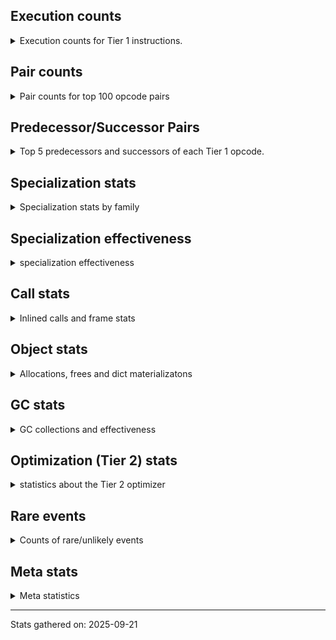 ## Execution counts

<details>
<summary> Execution counts for Tier 1 instructions. </summary>


The "miss ratio" column shows the percentage of times the instruction
executed that it deoptimized. When this happens, the base unspecialized
instruction is not counted.

<table>
<thead>
<tr>
<th align="left">Name</th>
<th align="right">Base Count</th>
<th align="right">Head Count</th>
<th align="right">Change</th>
</tr>
</thead>
<tbody>
<tr>
<td align="left">JUMP_BACKWARD_NO_JIT</td>
<td align="right">207,871,740</td>
<td align="right">56,040</td>
<td align="right">-100.0%</td>
</tr>
<tr>
<td align="left">CALL_BUILTIN_O</td>
<td align="right">17,482,020</td>
<td align="right">1,500,260</td>
<td align="right">-91.4%</td>
</tr>
<tr>
<td align="left">CONTAINS_OP_DICT</td>
<td align="right">54,291,600</td>
<td align="right">11,241,260</td>
<td align="right">-79.3%</td>
</tr>
<tr>
<td align="left">UNPACK_SEQUENCE_TUPLE</td>
<td align="right">18,038,860</td>
<td align="right">3,757,340</td>
<td align="right">-79.2%</td>
</tr>
<tr>
<td align="left">TO_BOOL_INT</td>
<td align="right">16,978,380</td>
<td align="right">4,743,820</td>
<td align="right">-72.1%</td>
</tr>
<tr>
<td align="left">LIST_APPEND</td>
<td align="right">20,213,100</td>
<td align="right">5,740,040</td>
<td align="right">-71.6%</td>
</tr>
<tr>
<td align="left">STORE_FAST_LOAD_FAST</td>
<td align="right">14,356,140</td>
<td align="right">4,506,660</td>
<td align="right">-68.6%</td>
</tr>
<tr>
<td align="left">UNARY_NOT</td>
<td align="right">361,260</td>
<td align="right">149,000</td>
<td align="right">-58.8%</td>
</tr>
<tr>
<td align="left">STORE_FAST_STORE_FAST</td>
<td align="right">48,268,560</td>
<td align="right">20,467,220</td>
<td align="right">-57.6%</td>
</tr>
<tr>
<td align="left">FOR_ITER</td>
<td align="right">45,337,880</td>
<td align="right">20,472,140</td>
<td align="right">-54.8%</td>
</tr>
<tr>
<td align="left">FOR_ITER_TUPLE</td>
<td align="right">69,498,020</td>
<td align="right">34,664,360</td>
<td align="right">-50.1%</td>
</tr>
<tr>
<td align="left">LOAD_ATTR_MODULE</td>
<td align="right">28,931,960</td>
<td align="right">14,793,740</td>
<td align="right">-48.9%</td>
</tr>
<tr>
<td align="left">STORE_SUBSCR_DICT</td>
<td align="right">41,723,820</td>
<td align="right">21,767,020</td>
<td align="right">-47.8%</td>
</tr>
<tr>
<td align="left">BINARY_OP_SUBSCR_DICT</td>
<td align="right">50,380,920</td>
<td align="right">26,649,780</td>
<td align="right">-47.1%</td>
</tr>
<tr>
<td align="left">CALL_NON_PY_GENERAL</td>
<td align="right">34,035,000</td>
<td align="right">18,634,160</td>
<td align="right">-45.3%</td>
</tr>
<tr>
<td align="left">POP_JUMP_IF_TRUE</td>
<td align="right">134,012,340</td>
<td align="right">73,630,740</td>
<td align="right">-45.1%</td>
</tr>
<tr>
<td align="left">UNPACK_SEQUENCE_TWO_TUPLE</td>
<td align="right">30,160,320</td>
<td align="right">16,666,680</td>
<td align="right">-44.7%</td>
</tr>
<tr>
<td align="left">POP_JUMP_IF_NOT_NONE</td>
<td align="right">58,019,820</td>
<td align="right">32,501,660</td>
<td align="right">-44.0%</td>
</tr>
<tr>
<td align="left">CALL_METHOD_DESCRIPTOR_FAST_WITH_KEYWORDS</td>
<td align="right">14,048,100</td>
<td align="right">9,028,200</td>
<td align="right">-35.7%</td>
</tr>
<tr>
<td align="left">FOR_ITER_LIST</td>
<td align="right">165,807,940</td>
<td align="right">108,108,540</td>
<td align="right">-34.8%</td>
</tr>
<tr>
<td align="left">CONTAINS_OP</td>
<td align="right">12,210,720</td>
<td align="right">8,073,440</td>
<td align="right">-33.9%</td>
</tr>
<tr>
<td align="left">PUSH_NULL</td>
<td align="right">68,788,200</td>
<td align="right">45,650,880</td>
<td align="right">-33.6%</td>
</tr>
<tr>
<td align="left">CALL_PY_GENERAL</td>
<td align="right">51,380,080</td>
<td align="right">34,634,480</td>
<td align="right">-32.6%</td>
</tr>
<tr>
<td align="left">TO_BOOL_STR</td>
<td align="right">15,185,920</td>
<td align="right">10,424,340</td>
<td align="right">-31.4%</td>
</tr>
<tr>
<td align="left">STORE_FAST</td>
<td align="right">441,183,060</td>
<td align="right">304,095,280</td>
<td align="right">-31.1%</td>
</tr>
<tr>
<td align="left">LOAD_FAST_BORROW_LOAD_FAST_BORROW</td>
<td align="right">294,229,740</td>
<td align="right">204,511,640</td>
<td align="right">-30.5%</td>
</tr>
<tr>
<td align="left">FOR_ITER_RANGE</td>
<td align="right">3,467,820</td>
<td align="right">2,436,560</td>
<td align="right">-29.7%</td>
</tr>
<tr>
<td align="left">LOAD_ATTR_METHOD_NO_DICT</td>
<td align="right">147,702,040</td>
<td align="right">106,878,860</td>
<td align="right">-27.6%</td>
</tr>
<tr>
<td align="left">COMPARE_OP_STR</td>
<td align="right">12,760,180</td>
<td align="right">9,396,180</td>
<td align="right">-26.4%</td>
</tr>
<tr>
<td align="left">TO_BOOL_ALWAYS_TRUE</td>
<td align="right">5,145,500</td>
<td align="right">3,849,860</td>
<td align="right">-25.2%</td>
</tr>
<tr>
<td align="left">CALL_BUILTIN_FAST</td>
<td align="right">67,749,300</td>
<td align="right">51,317,340</td>
<td align="right">-24.3%</td>
</tr>
<tr>
<td align="left">BINARY_OP_SUBSCR_STR_INT</td>
<td align="right">6,734,080</td>
<td align="right">5,107,460</td>
<td align="right">-24.2%</td>
</tr>
<tr>
<td align="left">CALL_LIST_APPEND</td>
<td align="right">41,493,100</td>
<td align="right">32,098,560</td>
<td align="right">-22.6%</td>
</tr>
<tr>
<td align="left">BUILD_TUPLE</td>
<td align="right">37,483,620</td>
<td align="right">29,084,120</td>
<td align="right">-22.4%</td>
</tr>
<tr>
<td align="left">TO_BOOL_NONE</td>
<td align="right">65,292,780</td>
<td align="right">50,734,260</td>
<td align="right">-22.3%</td>
</tr>
<tr>
<td align="left">CALL_METHOD_DESCRIPTOR_NOARGS</td>
<td align="right">15,378,060</td>
<td align="right">12,007,540</td>
<td align="right">-21.9%</td>
</tr>
<tr>
<td align="left">POP_JUMP_IF_FALSE</td>
<td align="right">253,371,720</td>
<td align="right">200,104,980</td>
<td align="right">-21.0%</td>
</tr>
<tr>
<td align="left">COMPARE_OP_INT</td>
<td align="right">22,284,540</td>
<td align="right">17,845,180</td>
<td align="right">-19.9%</td>
</tr>
<tr>
<td align="left">LOAD_GLOBAL_MODULE</td>
<td align="right">93,413,600</td>
<td align="right">75,323,700</td>
<td align="right">-19.4%</td>
</tr>
<tr>
<td align="left">LOAD_ATTR_INSTANCE_VALUE</td>
<td align="right">381,128,660</td>
<td align="right">308,128,540</td>
<td align="right">-19.2%</td>
</tr>
<tr>
<td align="left">LOAD_FAST_BORROW</td>
<td align="right">1,573,469,640</td>
<td align="right">1,277,964,320</td>
<td align="right">-18.8%</td>
</tr>
<tr>
<td align="left">BINARY_SLICE</td>
<td align="right">12,637,980</td>
<td align="right">10,296,240</td>
<td align="right">-18.5%</td>
</tr>
<tr>
<td align="left">CALL_ISINSTANCE</td>
<td align="right">94,578,780</td>
<td align="right">77,560,480</td>
<td align="right">-18.0%</td>
</tr>
<tr>
<td align="left">IS_OP</td>
<td align="right">672,120</td>
<td align="right">555,060</td>
<td align="right">-17.4%</td>
</tr>
<tr>
<td align="left">CALL_METHOD_DESCRIPTOR_O</td>
<td align="right">24,130,380</td>
<td align="right">19,928,960</td>
<td align="right">-17.4%</td>
</tr>
<tr>
<td align="left">POP_JUMP_IF_NONE</td>
<td align="right">8,108,340</td>
<td align="right">6,712,880</td>
<td align="right">-17.2%</td>
</tr>
<tr>
<td align="left">BUILD_LIST</td>
<td align="right">59,121,840</td>
<td align="right">49,222,600</td>
<td align="right">-16.7%</td>
</tr>
<tr>
<td align="left">LOAD_GLOBAL_BUILTIN</td>
<td align="right">226,037,600</td>
<td align="right">188,879,260</td>
<td align="right">-16.4%</td>
</tr>
<tr>
<td align="left">STORE_SUBSCR_LIST_INT</td>
<td align="right">840,600</td>
<td align="right">703,080</td>
<td align="right">-16.4%</td>
</tr>
<tr>
<td align="left">TO_BOOL_BOOL</td>
<td align="right">169,067,220</td>
<td align="right">142,102,460</td>
<td align="right">-15.9%</td>
</tr>
<tr>
<td align="left">BINARY_OP_SUBTRACT_INT</td>
<td align="right">5,440,860</td>
<td align="right">4,599,420</td>
<td align="right">-15.5%</td>
</tr>
<tr>
<td align="left">LOAD_ATTR_SLOT</td>
<td align="right">53,019,200</td>
<td align="right">45,207,880</td>
<td align="right">-14.7%</td>
</tr>
<tr>
<td align="left">CALL_METHOD_DESCRIPTOR_FAST</td>
<td align="right">28,105,260</td>
<td align="right">24,533,620</td>
<td align="right">-12.7%</td>
</tr>
<tr>
<td align="left">JUMP_FORWARD</td>
<td align="right">5,330,940</td>
<td align="right">4,671,180</td>
<td align="right">-12.4%</td>
</tr>
<tr>
<td align="left">UNPACK_SEQUENCE_LIST</td>
<td align="right">104,980</td>
<td align="right">92,500</td>
<td align="right">-11.9%</td>
</tr>
<tr>
<td align="left">LOAD_ATTR_NONDESCRIPTOR_WITH_VALUES</td>
<td align="right">71,025,480</td>
<td align="right">62,619,740</td>
<td align="right">-11.8%</td>
</tr>
<tr>
<td align="left">NOP</td>
<td align="right">130,778,340</td>
<td align="right">115,323,920</td>
<td align="right">-11.8%</td>
</tr>
<tr>
<td align="left">BINARY_OP_SUBSCR_LIST_INT</td>
<td align="right">22,013,440</td>
<td align="right">19,459,460</td>
<td align="right">-11.6%</td>
</tr>
<tr>
<td align="left">CALL_BUILTIN_FAST_WITH_KEYWORDS</td>
<td align="right">2,918,160</td>
<td align="right">2,588,760</td>
<td align="right">-11.3%</td>
</tr>
<tr>
<td align="left">CALL_LEN</td>
<td align="right">29,646,180</td>
<td align="right">26,408,200</td>
<td align="right">-10.9%</td>
</tr>
<tr>
<td align="left">LOAD_ATTR</td>
<td align="right">110,116,300</td>
<td align="right">98,350,520</td>
<td align="right">-10.7%</td>
</tr>
<tr>
<td align="left">LOAD_SMALL_INT</td>
<td align="right">40,170,720</td>
<td align="right">35,964,640</td>
<td align="right">-10.5%</td>
</tr>
<tr>
<td align="left">LOAD_ATTR_METHOD_WITH_VALUES</td>
<td align="right">223,778,800</td>
<td align="right">200,951,880</td>
<td align="right">-10.2%</td>
</tr>
<tr>
<td align="left">BINARY_OP_ADD_INT</td>
<td align="right">22,797,240</td>
<td align="right">20,495,060</td>
<td align="right">-10.1%</td>
</tr>
<tr>
<td align="left">COPY_FREE_VARS</td>
<td align="right">822,420</td>
<td align="right">740,040</td>
<td align="right">-10.0%</td>
</tr>
<tr>
<td align="left">CALL_KW_PY</td>
<td align="right">3,220,440</td>
<td align="right">2,915,500</td>
<td align="right">-9.5%</td>
</tr>
<tr>
<td align="left">LOAD_DEREF</td>
<td align="right">930,780</td>
<td align="right">848,400</td>
<td align="right">-8.9%</td>
</tr>
<tr>
<td align="left">BINARY_OP_INPLACE_ADD_UNICODE</td>
<td align="right">823,380</td>
<td align="right">759,540</td>
<td align="right">-7.8%</td>
</tr>
<tr>
<td align="left">RESUME_CHECK</td>
<td align="right">317,396,880</td>
<td align="right">294,847,860</td>
<td align="right">-7.1%</td>
</tr>
<tr>
<td align="left">LOAD_CONST</td>
<td align="right">396,256,440</td>
<td align="right">372,809,200</td>
<td align="right">-5.9%</td>
</tr>
<tr>
<td align="left">LOAD_FAST_AND_CLEAR</td>
<td align="right">2,480,940</td>
<td align="right">2,363,880</td>
<td align="right">-4.7%</td>
</tr>
<tr>
<td align="left">CALL_BOUND_METHOD_EXACT_ARGS</td>
<td align="right">9,935,780</td>
<td align="right">9,513,720</td>
<td align="right">-4.2%</td>
</tr>
<tr>
<td align="left">TO_BOOL</td>
<td align="right">3,684,120</td>
<td align="right">3,546,580</td>
<td align="right">-3.7%</td>
</tr>
<tr>
<td align="left">RETURN_VALUE</td>
<td align="right">309,990,740</td>
<td align="right">300,299,440</td>
<td align="right">-3.1%</td>
</tr>
<tr>
<td align="left">CALL_PY_EXACT_ARGS</td>
<td align="right">195,425,920</td>
<td align="right">190,067,460</td>
<td align="right">-2.7%</td>
</tr>
<tr>
<td align="left">GET_ITER</td>
<td align="right">123,021,480</td>
<td align="right">120,104,520</td>
<td align="right">-2.4%</td>
</tr>
<tr>
<td align="left">DELETE_SUBSCR</td>
<td align="right">1,885,920</td>
<td align="right">1,846,620</td>
<td align="right">-2.1%</td>
</tr>
<tr>
<td align="left">POP_ITER</td>
<td align="right">118,708,140</td>
<td align="right">116,243,760</td>
<td align="right">-2.1%</td>
</tr>
<tr>
<td align="left">SWAP</td>
<td align="right">17,160,720</td>
<td align="right">16,809,400</td>
<td align="right">-2.0%</td>
</tr>
<tr>
<td align="left">LOAD_ATTR_WITH_HINT</td>
<td align="right">52,453,700</td>
<td align="right">51,444,520</td>
<td align="right">-1.9%</td>
</tr>
<tr>
<td align="left">COPY</td>
<td align="right">19,137,660</td>
<td align="right">18,808,200</td>
<td align="right">-1.7%</td>
</tr>
<tr>
<td align="left">POP_TOP</td>
<td align="right">179,935,800</td>
<td align="right">177,908,920</td>
<td align="right">-1.1%</td>
</tr>
<tr>
<td align="left">BINARY_OP_ADD_UNICODE</td>
<td align="right">19,407,420</td>
<td align="right">19,214,480</td>
<td align="right">-1.0%</td>
</tr>
<tr>
<td align="left">DICT_MERGE</td>
<td align="right">3,461,880</td>
<td align="right">3,427,780</td>
<td align="right">-1.0%</td>
</tr>
<tr>
<td align="left">BINARY_OP_SUBSCR_LIST_SLICE</td>
<td align="right">7,925,340</td>
<td align="right">7,863,860</td>
<td align="right">-0.8%</td>
</tr>
<tr>
<td align="left">LOAD_FAST</td>
<td align="right">27,659,520</td>
<td align="right">27,457,560</td>
<td align="right">-0.7%</td>
</tr>
<tr>
<td align="left">BINARY_OP_SUBSCR_TUPLE_INT</td>
<td align="right">8,655,060</td>
<td align="right">8,610,600</td>
<td align="right">-0.5%</td>
</tr>
<tr>
<td align="left">CONVERT_VALUE</td>
<td align="right">30,207,900</td>
<td align="right">30,067,200</td>
<td align="right">-0.5%</td>
</tr>
<tr>
<td align="left">FORMAT_SIMPLE</td>
<td align="right">30,225,540</td>
<td align="right">30,084,840</td>
<td align="right">-0.5%</td>
</tr>
<tr>
<td align="left">STORE_ATTR_INSTANCE_VALUE</td>
<td align="right">93,364,480</td>
<td align="right">93,091,620</td>
<td align="right">-0.3%</td>
</tr>
<tr>
<td align="left">BUILD_MAP</td>
<td align="right">16,589,220</td>
<td align="right">16,542,640</td>
<td align="right">-0.3%</td>
</tr>
<tr>
<td align="left">LOAD_ATTR_CLASS</td>
<td align="right">22,925,560</td>
<td align="right">22,885,400</td>
<td align="right">-0.2%</td>
</tr>
<tr>
<td align="left">CALL_KW_NON_PY</td>
<td align="right">1,446,120</td>
<td align="right">1,444,900</td>
<td align="right">-0.1%</td>
</tr>
<tr>
<td align="left">BINARY_OP</td>
<td align="right">23,214,260</td>
<td align="right">23,198,160</td>
<td align="right">-0.1%</td>
</tr>
<tr>
<td align="left">TO_BOOL_LIST</td>
<td align="right">11,368,620</td>
<td align="right">11,367,340</td>
<td align="right">-0.0%</td>
</tr>
<tr>
<td align="left">FOR_ITER_GEN</td>
<td align="right">41,711,700</td>
<td align="right">41,711,700</td>
<td align="right">0.0%</td>
</tr>
<tr>
<td align="left">INTERPRETER_EXIT</td>
<td align="right">38,709,740</td>
<td align="right">38,709,740</td>
<td align="right">0.0%</td>
</tr>
<tr>
<td align="left">RETURN_GENERATOR</td>
<td align="right">37,133,580</td>
<td align="right">37,133,580</td>
<td align="right">0.0%</td>
</tr>
<tr>
<td align="left">END_FOR</td>
<td align="right">36,888,420</td>
<td align="right">36,888,420</td>
<td align="right">0.0%</td>
</tr>
<tr>
<td align="left">STORE_ATTR</td>
<td align="right">22,086,080</td>
<td align="right">22,086,080</td>
<td align="right">0.0%</td>
</tr>
<tr>
<td align="left">BUILD_STRING</td>
<td align="right">15,116,580</td>
<td align="right">15,116,580</td>
<td align="right">0.0%</td>
</tr>
<tr>
<td align="left">CALL_FUNCTION_EX</td>
<td align="right">11,627,520</td>
<td align="right">11,627,520</td>
<td align="right">0.0%</td>
</tr>
<tr>
<td align="left">LOAD_ATTR_PROPERTY</td>
<td align="right">9,620,400</td>
<td align="right">9,620,400</td>
<td align="right">0.0%</td>
</tr>
<tr>
<td align="left">BINARY_OP_SUBSCR_GETITEM</td>
<td align="right">8,364,240</td>
<td align="right">8,364,240</td>
<td align="right">0.0%</td>
</tr>
<tr>
<td align="left">STORE_ATTR_WITH_HINT</td>
<td align="right">7,613,760</td>
<td align="right">7,613,760</td>
<td align="right">0.0%</td>
</tr>
<tr>
<td align="left">CALL_STR_1</td>
<td align="right">7,143,540</td>
<td align="right">7,143,540</td>
<td align="right">0.0%</td>
</tr>
<tr>
<td align="left">POP_EXCEPT</td>
<td align="right">6,143,580</td>
<td align="right">6,143,580</td>
<td align="right">0.0%</td>
</tr>
<tr>
<td align="left">PUSH_EXC_INFO</td>
<td align="right">6,143,580</td>
<td align="right">6,143,580</td>
<td align="right">0.0%</td>
</tr>
<tr>
<td align="left">CHECK_EXC_MATCH</td>
<td align="right">5,787,480</td>
<td align="right">5,787,480</td>
<td align="right">0.0%</td>
</tr>
<tr>
<td align="left">CALL_BUILTIN_CLASS</td>
<td align="right">5,783,840</td>
<td align="right">5,783,840</td>
<td align="right">0.0%</td>
</tr>
<tr>
<td align="left">YIELD_VALUE</td>
<td align="right">4,979,940</td>
<td align="right">4,979,940</td>
<td align="right">0.0%</td>
</tr>
<tr>
<td align="left">STORE_SUBSCR</td>
<td align="right">4,587,740</td>
<td align="right">4,587,740</td>
<td align="right">0.0%</td>
</tr>
<tr>
<td align="left">CALL_TYPE_1</td>
<td align="right">4,202,460</td>
<td align="right">4,202,460</td>
<td align="right">0.0%</td>
</tr>
<tr>
<td align="left">CALL_ALLOC_AND_ENTER_INIT</td>
<td align="right">2,840,660</td>
<td align="right">2,840,660</td>
<td align="right">0.0%</td>
</tr>
<tr>
<td align="left">LIST_EXTEND</td>
<td align="right">2,731,500</td>
<td align="right">2,731,500</td>
<td align="right">0.0%</td>
</tr>
<tr>
<td align="left">CALL_INTRINSIC_1</td>
<td align="right">2,728,440</td>
<td align="right">2,728,440</td>
<td align="right">0.0%</td>
</tr>
<tr>
<td align="left">EXTENDED_ARG</td>
<td align="right">2,031,240</td>
<td align="right">2,031,240</td>
<td align="right">0.0%</td>
</tr>
<tr>
<td align="left">LOAD_FAST_LOAD_FAST</td>
<td align="right">1,947,960</td>
<td align="right">1,947,960</td>
<td align="right">0.0%</td>
</tr>
<tr>
<td align="left">COMPARE_OP</td>
<td align="right">1,697,480</td>
<td align="right">1,697,480</td>
<td align="right">0.0%</td>
</tr>
<tr>
<td align="left">RERAISE</td>
<td align="right">1,413,900</td>
<td align="right">1,413,900</td>
<td align="right">0.0%</td>
</tr>
<tr>
<td align="left">RAISE_VARARGS</td>
<td align="right">1,175,460</td>
<td align="right">1,175,460</td>
<td align="right">0.0%</td>
</tr>
<tr>
<td align="left">EXIT_INIT_CHECK</td>
<td align="right">1,131,740</td>
<td align="right">1,131,740</td>
<td align="right">0.0%</td>
</tr>
<tr>
<td align="left">BUILD_SLICE</td>
<td align="right">440,400</td>
<td align="right">440,400</td>
<td align="right">0.0%</td>
</tr>
<tr>
<td align="left">MAKE_FUNCTION</td>
<td align="right">351,240</td>
<td align="right">351,240</td>
<td align="right">0.0%</td>
</tr>
<tr>
<td align="left">STORE_SLICE</td>
<td align="right">267,120</td>
<td align="right">267,120</td>
<td align="right">0.0%</td>
</tr>
<tr>
<td align="left">SET_FUNCTION_ATTRIBUTE</td>
<td align="right">228,720</td>
<td align="right">228,720</td>
<td align="right">0.0%</td>
</tr>
<tr>
<td align="left">CALL_TUPLE_1</td>
<td align="right">213,240</td>
<td align="right">213,240</td>
<td align="right">0.0%</td>
</tr>
<tr>
<td align="left">UNARY_NEGATIVE</td>
<td align="right">176,880</td>
<td align="right">176,880</td>
<td align="right">0.0%</td>
</tr>
<tr>
<td align="left">MAKE_CELL</td>
<td align="right">156,900</td>
<td align="right">156,900</td>
<td align="right">0.0%</td>
</tr>
<tr>
<td align="left">JUMP_BACKWARD_NO_INTERRUPT</td>
<td align="right">145,320</td>
<td align="right">145,320</td>
<td align="right">0.0%</td>
</tr>
<tr>
<td align="left">BINARY_OP_EXTEND</td>
<td align="right">82,320</td>
<td align="right">82,320</td>
<td align="right">0.0%</td>
</tr>
<tr>
<td align="left">LOAD_SUPER_ATTR_METHOD</td>
<td align="right">75,960</td>
<td align="right">75,960</td>
<td align="right">0.0%</td>
</tr>
<tr>
<td align="left">LOAD_FAST_CHECK</td>
<td align="right">73,620</td>
<td align="right">73,620</td>
<td align="right">0.0%</td>
</tr>
<tr>
<td align="left">CONTAINS_OP_SET</td>
<td align="right">61,740</td>
<td align="right">61,740</td>
<td align="right">0.0%</td>
</tr>
<tr>
<td align="left">LOAD_ATTR_CLASS_WITH_METACLASS_CHECK</td>
<td align="right">61,740</td>
<td align="right">61,740</td>
<td align="right">0.0%</td>
</tr>
<tr>
<td align="left">MAP_ADD</td>
<td align="right">49,980</td>
<td align="right">49,980</td>
<td align="right">0.0%</td>
</tr>
<tr>
<td align="left">IMPORT_NAME</td>
<td align="right">25,680</td>
<td align="right">25,680</td>
<td align="right">0.0%</td>
</tr>
<tr>
<td align="left">CALL_BOUND_METHOD_GENERAL</td>
<td align="right">24,240</td>
<td align="right">24,240</td>
<td align="right">0.0%</td>
</tr>
<tr>
<td align="left">UNARY_INVERT</td>
<td align="right">14,700</td>
<td align="right">14,700</td>
<td align="right">0.0%</td>
</tr>
<tr>
<td align="left">LOAD_SPECIAL</td>
<td align="right">14,640</td>
<td align="right">14,640</td>
<td align="right">0.0%</td>
</tr>
<tr>
<td align="left">STORE_DEREF</td>
<td align="right">11,400</td>
<td align="right">11,400</td>
<td align="right">0.0%</td>
</tr>
<tr>
<td align="left">SEND_GEN</td>
<td align="right">7,260</td>
<td align="right">7,260</td>
<td align="right">0.0%</td>
</tr>
<tr>
<td align="left">IMPORT_FROM</td>
<td align="right">5,880</td>
<td align="right">5,880</td>
<td align="right">0.0%</td>
</tr>
<tr>
<td align="left">LOAD_ATTR_METHOD_LAZY_DICT</td>
<td align="right">5,880</td>
<td align="right">5,880</td>
<td align="right">0.0%</td>
</tr>
<tr>
<td align="left">STORE_ATTR_SLOT</td>
<td align="right">5,880</td>
<td align="right">5,880</td>
<td align="right">0.0%</td>
</tr>
<tr>
<td align="left">BINARY_OP_MULTIPLY_INT</td>
<td align="right">4,740</td>
<td align="right">4,740</td>
<td align="right">0.0%</td>
</tr>
<tr>
<td align="left">CALL</td>
<td align="right">3,960</td>
<td align="right">3,960</td>
<td align="right">0.0%</td>
</tr>
<tr>
<td align="left">RESUME</td>
<td align="right">3,420</td>
<td align="right">3,420</td>
<td align="right">0.0%</td>
</tr>
<tr>
<td align="left">DELETE_ATTR</td>
<td align="right">3,360</td>
<td align="right">3,360</td>
<td align="right">0.0%</td>
</tr>
<tr>
<td align="left">BINARY_OP_ADD_FLOAT</td>
<td align="right">2,940</td>
<td align="right">2,940</td>
<td align="right">0.0%</td>
</tr>
<tr>
<td align="left">BINARY_OP_SUBTRACT_FLOAT</td>
<td align="right">2,940</td>
<td align="right">2,940</td>
<td align="right">0.0%</td>
</tr>
<tr>
<td align="left">LOAD_GLOBAL</td>
<td align="right">1,920</td>
<td align="right">1,920</td>
<td align="right">0.0%</td>
</tr>
<tr>
<td align="left">END_SEND</td>
<td align="right">1,440</td>
<td align="right">1,440</td>
<td align="right">0.0%</td>
</tr>
<tr>
<td align="left">GET_YIELD_FROM_ITER</td>
<td align="right">1,440</td>
<td align="right">1,440</td>
<td align="right">0.0%</td>
</tr>
<tr>
<td align="left">DELETE_FAST</td>
<td align="right">780</td>
<td align="right">780</td>
<td align="right">0.0%</td>
</tr>
<tr>
<td align="left">STORE_NAME</td>
<td align="right">720</td>
<td align="right">720</td>
<td align="right">0.0%</td>
</tr>
<tr>
<td align="left">CALL_KW</td>
<td align="right">300</td>
<td align="right">300</td>
<td align="right">0.0%</td>
</tr>
<tr>
<td align="left">LOAD_NAME</td>
<td align="right">300</td>
<td align="right">300</td>
<td align="right">0.0%</td>
</tr>
<tr>
<td align="left">UNPACK_SEQUENCE</td>
<td align="right">300</td>
<td align="right">300</td>
<td align="right">0.0%</td>
</tr>
<tr>
<td align="left">LOAD_LOCALS</td>
<td align="right">240</td>
<td align="right">240</td>
<td align="right">0.0%</td>
</tr>
<tr>
<td align="left">LOAD_ATTR_NONDESCRIPTOR_NO_DICT</td>
<td align="right">240</td>
<td align="right">240</td>
<td align="right">0.0%</td>
</tr>
<tr>
<td align="left">LOAD_FROM_DICT_OR_DEREF</td>
<td align="right">180</td>
<td align="right">180</td>
<td align="right">0.0%</td>
</tr>
<tr>
<td align="left">LOAD_BUILD_CLASS</td>
<td align="right">60</td>
<td align="right">60</td>
<td align="right">0.0%</td>
</tr>
<tr>
<td align="left">JUMP_BACKWARD_JIT</td>
<td align="right"></td>
<td align="right">89,371,780</td>
<td align="right"></td>
</tr>
<tr>
<td align="left">ENTER_EXECUTOR</td>
<td align="right"></td>
<td align="right">40,074,640</td>
<td align="right"></td>
</tr>
<tr>
<td align="left">NOT_TAKEN</td>
<td align="right"></td>
<td align="right">867,300</td>
<td align="right"></td>
</tr>
</tbody>
</table>


</details>

## Pair counts

<details>
<summary> Pair counts for top 100 opcode pairs </summary>


Pairs of specialized operations that deoptimize and are then followed by
the corresponding unspecialized instruction are not counted as pairs.

Not included in comparative output.


</details>

## Predecessor/Successor Pairs

<details>
<summary> Top 5 predecessors and successors of each Tier 1 opcode. </summary>


This does not include the unspecialized instructions that occur after a
specialized instruction deoptimizes.

Not included in comparative output.


</details>

## Specialization stats

<details>
<summary> Specialization stats by family </summary>

### BINARY_OP

<details>
<summary> specialization stats for BINARY_OP family </summary>

<table>
<thead>
<tr>
<th align="left">Kind</th>
<th align="right">Base Count</th>
<th align="right">Base Ratio</th>
<th align="right">Head Count</th>
<th align="right">Head Ratio</th>
<th align="right">Change</th>
</tr>
</thead>
<tbody>
<tr>
<td align="left">
hit
<details>
<summary>ⓘ</summary>

Specialized instructions that complete.
</details>
</td>
<td align="right">167,479,880</td>
<td align="right">85.6%</td>
<td align="right">133,507,840</td>
<td align="right">82.6%</td>
<td align="right">-20.3%</td>
</tr>
<tr>
<td align="left">
deferred
<details>
<summary>ⓘ</summary>

Lists the number of "deferred" (i.e. not specialized) instructions executed.
</details>
</td>
<td align="right">23,108,360</td>
<td align="right">11.8%</td>
<td align="right">23,092,280</td>
<td align="right">14.3%</td>
<td align="right">-0.1%</td>
</tr>
<tr>
<td align="left">
miss
<details>
<summary>ⓘ</summary>

Specialized instructions that deopt.
</details>
</td>
<td align="right">5,018,400</td>
<td align="right">2.6%</td>
<td align="right">5,018,400</td>
<td align="right">3.1%</td>
<td align="right">0.0%</td>
</tr>
</tbody>
</table>

<table>
<thead>
<tr>
<th align="left">Success</th>
<th align="right">Base Count</th>
<th align="right">Base Ratio</th>
<th align="right">Head Count</th>
<th align="right">Head Ratio</th>
<th align="right">Change</th>
</tr>
</thead>
<tbody>
<tr>
<td align="left">Failure</td>
<td align="right">105,060</td>
<td align="right">52.4%</td>
<td align="right">105,040</td>
<td align="right">52.4%</td>
<td align="right">-0.0%</td>
</tr>
<tr>
<td align="left">Success</td>
<td align="right">95,500</td>
<td align="right">47.6%</td>
<td align="right">95,500</td>
<td align="right">47.6%</td>
<td align="right">0.0%</td>
</tr>
</tbody>
</table>

<table>
<thead>
<tr>
<th align="left">Failure kind</th>
<th align="right">Base Count</th>
<th align="right">Base Ratio</th>
<th align="right">Head Count</th>
<th align="right">Head Ratio</th>
<th align="right">Change</th>
</tr>
</thead>
<tbody>
<tr>
<td align="left">add other</td>
<td align="right">3,220</td>
<td align="right">3.1%</td>
<td align="right">3,200</td>
<td align="right">3.0%</td>
<td align="right">-0.6%</td>
</tr>
<tr>
<td align="left">subscr tuple slice</td>
<td align="right">84,680</td>
<td align="right">80.6%</td>
<td align="right">84,680</td>
<td align="right">80.6%</td>
<td align="right">0.0%</td>
</tr>
<tr>
<td align="left">out of range</td>
<td align="right">8,080</td>
<td align="right">7.7%</td>
<td align="right">8,080</td>
<td align="right">7.7%</td>
<td align="right">0.0%</td>
</tr>
<tr>
<td align="left">remainder</td>
<td align="right">4,980</td>
<td align="right">4.7%</td>
<td align="right">4,980</td>
<td align="right">4.7%</td>
<td align="right">0.0%</td>
</tr>
<tr>
<td align="left">add different types</td>
<td align="right">3,160</td>
<td align="right">3.0%</td>
<td align="right">3,160</td>
<td align="right">3.0%</td>
<td align="right">0.0%</td>
</tr>
<tr>
<td align="left">subscr string slice</td>
<td align="right">320</td>
<td align="right">0.3%</td>
<td align="right">320</td>
<td align="right">0.3%</td>
<td align="right">0.0%</td>
</tr>
<tr>
<td align="left">or</td>
<td align="right">240</td>
<td align="right">0.2%</td>
<td align="right">240</td>
<td align="right">0.2%</td>
<td align="right">0.0%</td>
</tr>
<tr>
<td align="left">multiply different types</td>
<td align="right">180</td>
<td align="right">0.2%</td>
<td align="right">180</td>
<td align="right">0.2%</td>
<td align="right">0.0%</td>
</tr>
<tr>
<td align="left">subscr</td>
<td align="right">100</td>
<td align="right">0.1%</td>
<td align="right">100</td>
<td align="right">0.1%</td>
<td align="right">0.0%</td>
</tr>
<tr>
<td align="left">subscr counter</td>
<td align="right">80</td>
<td align="right">0.1%</td>
<td align="right">80</td>
<td align="right">0.1%</td>
<td align="right">0.0%</td>
</tr>
<tr>
<td align="left">true divide other</td>
<td align="right">20</td>
<td align="right">0.0%</td>
<td align="right">20</td>
<td align="right">0.0%</td>
<td align="right">0.0%</td>
</tr>
</tbody>
</table>


</details>

### BINARY_SLICE

<details>
<summary> specialization stats for BINARY_SLICE family </summary>

<table>
<thead>
<tr>
<th align="left">Kind</th>
<th align="right">Base Count</th>
<th align="right">Base Ratio</th>
<th align="right">Head Count</th>
<th align="right">Head Ratio</th>
<th align="right">Change</th>
</tr>
</thead>
<tbody>
<tr>
<td align="left">
deferred
<details>
<summary>ⓘ</summary>

Lists the number of "deferred" (i.e. not specialized) instructions executed.
</details>
</td>
<td align="right">12,637,980</td>
<td align="right">100.0%</td>
<td align="right">10,296,240</td>
<td align="right">100.0%</td>
<td align="right">-18.5%</td>
</tr>
</tbody>
</table>


</details>

### CALL

<details>
<summary> specialization stats for CALL family </summary>

<table>
<thead>
<tr>
<th align="left">Kind</th>
<th align="right">Base Count</th>
<th align="right">Base Ratio</th>
<th align="right">Head Count</th>
<th align="right">Head Ratio</th>
<th align="right">Change</th>
</tr>
</thead>
<tbody>
<tr>
<td align="left">
hit
<details>
<summary>ⓘ</summary>

Specialized instructions that complete.
</details>
</td>
<td align="right">553,364,080</td>
<td align="right">96.9%</td>
<td align="right">468,879,740</td>
<td align="right">96.5%</td>
<td align="right">-15.3%</td>
</tr>
<tr>
<td align="left">
deferred
<details>
<summary>ⓘ</summary>

Lists the number of "deferred" (i.e. not specialized) instructions executed.
</details>
</td>
<td align="right">17,449,640</td>
<td align="right">3.1%</td>
<td align="right">16,851,120</td>
<td align="right">3.5%</td>
<td align="right">-3.4%</td>
</tr>
<tr>
<td align="left">
miss
<details>
<summary>ⓘ</summary>

Specialized instructions that deopt.
</details>
</td>
<td align="right">17,785,040</td>
<td align="right">3.1%</td>
<td align="right">17,175,020</td>
<td align="right">3.5%</td>
<td align="right">-3.4%</td>
</tr>
</tbody>
</table>

<table>
<thead>
<tr>
<th align="left">Success</th>
<th align="right">Base Count</th>
<th align="right">Base Ratio</th>
<th align="right">Head Count</th>
<th align="right">Head Ratio</th>
<th align="right">Change</th>
</tr>
</thead>
<tbody>
<tr>
<td align="left">Success</td>
<td align="right">339,360</td>
<td align="right">100.0%</td>
<td align="right">327,860</td>
<td align="right">100.0%</td>
<td align="right">-3.4%</td>
</tr>
<tr>
<td align="left">Failure</td>
<td align="right">0</td>
<td align="right">0.0%</td>
<td align="right">0</td>
<td align="right">0.0%</td>
<td align="right"></td>
</tr>
</tbody>
</table>

<table>
<thead>
<tr>
<th align="left">Failure kind</th>
<th align="right">Base Count</th>
<th align="right">Base Ratio</th>
<th align="right">Head Count</th>
<th align="right">Head Ratio</th>
<th align="right">Change</th>
</tr>
</thead>
<tbody>
<tr>
<td align="left">init not simple</td>
<td align="right">160</td>
<td align="right">160 / 0 !!</td>
<td align="right">160</td>
<td align="right">160 / 0 !!</td>
<td align="right">0.0%</td>
</tr>
<tr>
<td align="left">init not python</td>
<td align="right">20</td>
<td align="right">20 / 0 !!</td>
<td align="right">20</td>
<td align="right">20 / 0 !!</td>
<td align="right">0.0%</td>
</tr>
</tbody>
</table>


</details>

### CALL_KW

<details>
<summary> specialization stats for CALL_KW family </summary>

<table>
<thead>
<tr>
<th align="left">Success</th>
<th align="right">Base Count</th>
<th align="right">Base Ratio</th>
<th align="right">Head Count</th>
<th align="right">Head Ratio</th>
<th align="right">Change</th>
</tr>
</thead>
<tbody>
<tr>
<td align="left">Success</td>
<td align="right">300</td>
<td align="right">100.0%</td>
<td align="right">300</td>
<td align="right">100.0%</td>
<td align="right">0.0%</td>
</tr>
<tr>
<td align="left">Failure</td>
<td align="right">0</td>
<td align="right">0.0%</td>
<td align="right">0</td>
<td align="right">0.0%</td>
<td align="right"></td>
</tr>
</tbody>
</table>


</details>

### COMPARE_OP

<details>
<summary> specialization stats for COMPARE_OP family </summary>

<table>
<thead>
<tr>
<th align="left">Kind</th>
<th align="right">Base Count</th>
<th align="right">Base Ratio</th>
<th align="right">Head Count</th>
<th align="right">Head Ratio</th>
<th align="right">Change</th>
</tr>
</thead>
<tbody>
<tr>
<td align="left">
hit
<details>
<summary>ⓘ</summary>

Specialized instructions that complete.
</details>
</td>
<td align="right">34,788,120</td>
<td align="right">94.7%</td>
<td align="right">26,984,760</td>
<td align="right">93.2%</td>
<td align="right">-22.4%</td>
</tr>
<tr>
<td align="left">
deferred
<details>
<summary>ⓘ</summary>

Lists the number of "deferred" (i.e. not specialized) instructions executed.
</details>
</td>
<td align="right">1,683,960</td>
<td align="right">4.6%</td>
<td align="right">1,683,960</td>
<td align="right">5.8%</td>
<td align="right">0.0%</td>
</tr>
<tr>
<td align="left">
miss
<details>
<summary>ⓘ</summary>

Specialized instructions that deopt.
</details>
</td>
<td align="right">256,600</td>
<td align="right">0.7%</td>
<td align="right">256,600</td>
<td align="right">0.9%</td>
<td align="right">0.0%</td>
</tr>
</tbody>
</table>

<table>
<thead>
<tr>
<th align="left">Success</th>
<th align="right">Base Count</th>
<th align="right">Base Ratio</th>
<th align="right">Head Count</th>
<th align="right">Head Ratio</th>
<th align="right">Change</th>
</tr>
</thead>
<tbody>
<tr>
<td align="left">Success</td>
<td align="right">5,180</td>
<td align="right">28.2%</td>
<td align="right">5,180</td>
<td align="right">28.2%</td>
<td align="right">0.0%</td>
</tr>
<tr>
<td align="left">Failure</td>
<td align="right">13,180</td>
<td align="right">71.8%</td>
<td align="right">13,180</td>
<td align="right">71.8%</td>
<td align="right">0.0%</td>
</tr>
</tbody>
</table>

<table>
<thead>
<tr>
<th align="left">Failure kind</th>
<th align="right">Base Count</th>
<th align="right">Base Ratio</th>
<th align="right">Head Count</th>
<th align="right">Head Ratio</th>
<th align="right">Change</th>
</tr>
</thead>
<tbody>
<tr>
<td align="left">different types</td>
<td align="right">12,720</td>
<td align="right">96.5%</td>
<td align="right">12,720</td>
<td align="right">96.5%</td>
<td align="right">0.0%</td>
</tr>
<tr>
<td align="left">list</td>
<td align="right">200</td>
<td align="right">1.5%</td>
<td align="right">200</td>
<td align="right">1.5%</td>
<td align="right">0.0%</td>
</tr>
<tr>
<td align="left">big int</td>
<td align="right">80</td>
<td align="right">0.6%</td>
<td align="right">80</td>
<td align="right">0.6%</td>
<td align="right">0.0%</td>
</tr>
<tr>
<td align="left">tuple</td>
<td align="right">80</td>
<td align="right">0.6%</td>
<td align="right">80</td>
<td align="right">0.6%</td>
<td align="right">0.0%</td>
</tr>
<tr>
<td align="left">other</td>
<td align="right">40</td>
<td align="right">0.3%</td>
<td align="right">40</td>
<td align="right">0.3%</td>
<td align="right">0.0%</td>
</tr>
<tr>
<td align="left">baseobject</td>
<td align="right">40</td>
<td align="right">0.3%</td>
<td align="right">40</td>
<td align="right">0.3%</td>
<td align="right">0.0%</td>
</tr>
<tr>
<td align="left">long float</td>
<td align="right">20</td>
<td align="right">0.2%</td>
<td align="right">20</td>
<td align="right">0.2%</td>
<td align="right">0.0%</td>
</tr>
</tbody>
</table>


</details>

### CONTAINS_OP

<details>
<summary> specialization stats for CONTAINS_OP family </summary>

<table>
<thead>
<tr>
<th align="left">Kind</th>
<th align="right">Base Count</th>
<th align="right">Base Ratio</th>
<th align="right">Head Count</th>
<th align="right">Head Ratio</th>
<th align="right">Change</th>
</tr>
</thead>
<tbody>
<tr>
<td align="left">
hit
<details>
<summary>ⓘ</summary>

Specialized instructions that complete.
</details>
</td>
<td align="right">54,353,340</td>
<td align="right">81.7%</td>
<td align="right">11,303,000</td>
<td align="right">58.3%</td>
<td align="right">-79.2%</td>
</tr>
<tr>
<td align="left">
deferred
<details>
<summary>ⓘ</summary>

Lists the number of "deferred" (i.e. not specialized) instructions executed.
</details>
</td>
<td align="right">12,204,960</td>
<td align="right">18.3%</td>
<td align="right">8,068,720</td>
<td align="right">41.6%</td>
<td align="right">-33.9%</td>
</tr>
</tbody>
</table>

<table>
<thead>
<tr>
<th align="left">Success</th>
<th align="right">Base Count</th>
<th align="right">Base Ratio</th>
<th align="right">Head Count</th>
<th align="right">Head Ratio</th>
<th align="right">Change</th>
</tr>
</thead>
<tbody>
<tr>
<td align="left">Failure</td>
<td align="right">5,640</td>
<td align="right">97.9%</td>
<td align="right">4,600</td>
<td align="right">97.5%</td>
<td align="right">-18.4%</td>
</tr>
<tr>
<td align="left">Success</td>
<td align="right">120</td>
<td align="right">2.1%</td>
<td align="right">120</td>
<td align="right">2.5%</td>
<td align="right">0.0%</td>
</tr>
</tbody>
</table>

<table>
<thead>
<tr>
<th align="left">Failure kind</th>
<th align="right">Base Count</th>
<th align="right">Base Ratio</th>
<th align="right">Head Count</th>
<th align="right">Head Ratio</th>
<th align="right">Change</th>
</tr>
</thead>
<tbody>
<tr>
<td align="left">str</td>
<td align="right">1,340</td>
<td align="right">23.8%</td>
<td align="right">860</td>
<td align="right">18.7%</td>
<td align="right">-35.8%</td>
</tr>
<tr>
<td align="left">list</td>
<td align="right">2,240</td>
<td align="right">39.7%</td>
<td align="right">1,800</td>
<td align="right">39.1%</td>
<td align="right">-19.6%</td>
</tr>
<tr>
<td align="left">tuple</td>
<td align="right">1,260</td>
<td align="right">22.3%</td>
<td align="right">1,140</td>
<td align="right">24.8%</td>
<td align="right">-9.5%</td>
</tr>
<tr>
<td align="left">other</td>
<td align="right">800</td>
<td align="right">14.2%</td>
<td align="right">800</td>
<td align="right">17.4%</td>
<td align="right">0.0%</td>
</tr>
</tbody>
</table>


</details>

### FOR_ITER

<details>
<summary> specialization stats for FOR_ITER family </summary>

<table>
<thead>
<tr>
<th align="left">Kind</th>
<th align="right">Base Count</th>
<th align="right">Base Ratio</th>
<th align="right">Head Count</th>
<th align="right">Head Ratio</th>
<th align="right">Change</th>
</tr>
</thead>
<tbody>
<tr>
<td align="left">
deferred
<details>
<summary>ⓘ</summary>

Lists the number of "deferred" (i.e. not specialized) instructions executed.
</details>
</td>
<td align="right">45,325,920</td>
<td align="right">13.9%</td>
<td align="right">20,466,240</td>
<td align="right">9.9%</td>
<td align="right">-54.8%</td>
</tr>
<tr>
<td align="left">
hit
<details>
<summary>ⓘ</summary>

Specialized instructions that complete.
</details>
</td>
<td align="right">242,728,000</td>
<td align="right">74.5%</td>
<td align="right">154,079,100</td>
<td align="right">74.3%</td>
<td align="right">-36.5%</td>
</tr>
<tr>
<td align="left">
miss
<details>
<summary>ⓘ</summary>

Specialized instructions that deopt.
</details>
</td>
<td align="right">37,757,480</td>
<td align="right">11.6%</td>
<td align="right">32,842,060</td>
<td align="right">15.8%</td>
<td align="right">-13.0%</td>
</tr>
</tbody>
</table>

<table>
<thead>
<tr>
<th align="left">Success</th>
<th align="right">Base Count</th>
<th align="right">Base Ratio</th>
<th align="right">Head Count</th>
<th align="right">Head Ratio</th>
<th align="right">Change</th>
</tr>
</thead>
<tbody>
<tr>
<td align="left">Failure</td>
<td align="right">11,960</td>
<td align="right">1.7%</td>
<td align="right">5,900</td>
<td align="right">0.9%</td>
<td align="right">-50.7%</td>
</tr>
<tr>
<td align="left">Success</td>
<td align="right">712,380</td>
<td align="right">98.3%</td>
<td align="right">619,640</td>
<td align="right">99.1%</td>
<td align="right">-13.0%</td>
</tr>
</tbody>
</table>

<table>
<thead>
<tr>
<th align="left">Failure kind</th>
<th align="right">Base Count</th>
<th align="right">Base Ratio</th>
<th align="right">Head Count</th>
<th align="right">Head Ratio</th>
<th align="right">Change</th>
</tr>
</thead>
<tbody>
<tr>
<td align="left">string</td>
<td align="right">20</td>
<td align="right">0.2%</td>
<td align="right">40</td>
<td align="right">0.7%</td>
<td align="right">100.0%</td>
</tr>
<tr>
<td align="left">ascii string</td>
<td align="right">1,620</td>
<td align="right">13.5%</td>
<td align="right">300</td>
<td align="right">5.1%</td>
<td align="right">-81.5%</td>
</tr>
<tr>
<td align="left">enumerate</td>
<td align="right">4,280</td>
<td align="right">35.8%</td>
<td align="right">1,240</td>
<td align="right">21.0%</td>
<td align="right">-71.0%</td>
</tr>
<tr>
<td align="left">set</td>
<td align="right">780</td>
<td align="right">6.5%</td>
<td align="right">340</td>
<td align="right">5.8%</td>
<td align="right">-56.4%</td>
</tr>
<tr>
<td align="left">dict items</td>
<td align="right">1,840</td>
<td align="right">15.4%</td>
<td align="right">1,000</td>
<td align="right">16.9%</td>
<td align="right">-45.7%</td>
</tr>
<tr>
<td align="left">dict values</td>
<td align="right">2,480</td>
<td align="right">20.7%</td>
<td align="right">2,040</td>
<td align="right">34.6%</td>
<td align="right">-17.7%</td>
</tr>
<tr>
<td align="left">seq iter</td>
<td align="right">560</td>
<td align="right">4.7%</td>
<td align="right">560</td>
<td align="right">9.5%</td>
<td align="right">0.0%</td>
</tr>
<tr>
<td align="left">dict keys</td>
<td align="right">220</td>
<td align="right">1.8%</td>
<td align="right">220</td>
<td align="right">3.7%</td>
<td align="right">0.0%</td>
</tr>
<tr>
<td align="left">other</td>
<td align="right">40</td>
<td align="right">0.3%</td>
<td align="right">40</td>
<td align="right">0.7%</td>
<td align="right">0.0%</td>
</tr>
<tr>
<td align="left">map</td>
<td align="right">40</td>
<td align="right">0.3%</td>
<td align="right">40</td>
<td align="right">0.7%</td>
<td align="right">0.0%</td>
</tr>
<tr>
<td align="left">zip</td>
<td align="right">40</td>
<td align="right">0.3%</td>
<td align="right">40</td>
<td align="right">0.7%</td>
<td align="right">0.0%</td>
</tr>
<tr>
<td align="left">reversed list</td>
<td align="right">40</td>
<td align="right">0.3%</td>
<td align="right">40</td>
<td align="right">0.7%</td>
<td align="right">0.0%</td>
</tr>
</tbody>
</table>


</details>

### GET_ITER

<details>
<summary> specialization stats for GET_ITER family </summary>

<table>
<thead>
<tr>
<th align="left">Failure kind</th>
<th align="right">Base Count</th>
<th align="right">Base Ratio</th>
<th align="right">Head Count</th>
<th align="right">Head Ratio</th>
<th align="right">Change</th>
</tr>
</thead>
<tbody>
<tr>
<td align="left">list</td>
<td align="right">48,398,760</td>
<td align="right">48,398,760 / 0 !!</td>
<td align="right">48,398,760</td>
<td align="right">48,398,760 / 0 !!</td>
<td align="right">0.0%</td>
</tr>
<tr>
<td align="left">generator</td>
<td align="right">36,919,140</td>
<td align="right">36,919,140 / 0 !!</td>
<td align="right">36,919,140</td>
<td align="right">36,919,140 / 0 !!</td>
<td align="right">0.0%</td>
</tr>
<tr>
<td align="left">tuple</td>
<td align="right">29,118,840</td>
<td align="right">29,118,840 / 0 !!</td>
<td align="right">29,118,840</td>
<td align="right">29,118,840 / 0 !!</td>
<td align="right">0.0%</td>
</tr>
<tr>
<td align="left">other</td>
<td align="right">5,964,960</td>
<td align="right">5,964,960 / 0 !!</td>
<td align="right">5,964,960</td>
<td align="right">5,964,960 / 0 !!</td>
<td align="right">0.0%</td>
</tr>
<tr>
<td align="left">enumerate</td>
<td align="right">2,162,220</td>
<td align="right">2,162,220 / 0 !!</td>
<td align="right">2,162,220</td>
<td align="right">2,162,220 / 0 !!</td>
<td align="right">0.0%</td>
</tr>
<tr>
<td align="left">string</td>
<td align="right">200,280</td>
<td align="right">200,280 / 0 !!</td>
<td align="right">200,280</td>
<td align="right">200,280 / 0 !!</td>
<td align="right">0.0%</td>
</tr>
<tr>
<td align="left">set</td>
<td align="right">198,000</td>
<td align="right">198,000 / 0 !!</td>
<td align="right">198,000</td>
<td align="right">198,000 / 0 !!</td>
<td align="right">0.0%</td>
</tr>
<tr>
<td align="left">self</td>
<td align="right">55,380</td>
<td align="right">55,380 / 0 !!</td>
<td align="right">55,380</td>
<td align="right">55,380 / 0 !!</td>
<td align="right">0.0%</td>
</tr>
<tr>
<td align="left">dict keys</td>
<td align="right">3,900</td>
<td align="right">3,900 / 0 !!</td>
<td align="right">3,900</td>
<td align="right">3,900 / 0 !!</td>
<td align="right">0.0%</td>
</tr>
</tbody>
</table>


</details>

### LOAD_ATTR

<details>
<summary> specialization stats for LOAD_ATTR family </summary>

<table>
<thead>
<tr>
<th align="left">Kind</th>
<th align="right">Base Count</th>
<th align="right">Base Ratio</th>
<th align="right">Head Count</th>
<th align="right">Head Ratio</th>
<th align="right">Change</th>
</tr>
</thead>
<tbody>
<tr>
<td align="left">
miss
<details>
<summary>ⓘ</summary>

Specialized instructions that deopt.
</details>
</td>
<td align="right">332,102,800</td>
<td align="right">30.2%</td>
<td align="right">264,302,660</td>
<td align="right">28.7%</td>
<td align="right">-20.4%</td>
</tr>
<tr>
<td align="left">
hit
<details>
<summary>ⓘ</summary>

Specialized instructions that complete.
</details>
</td>
<td align="right">658,550,860</td>
<td align="right">59.8%</td>
<td align="right">558,296,160</td>
<td align="right">60.6%</td>
<td align="right">-15.2%</td>
</tr>
<tr>
<td align="left">
deferred
<details>
<summary>ⓘ</summary>

Lists the number of "deferred" (i.e. not specialized) instructions executed.
</details>
</td>
<td align="right">109,441,940</td>
<td align="right">9.9%</td>
<td align="right">97,698,220</td>
<td align="right">10.6%</td>
<td align="right">-10.7%</td>
</tr>
</tbody>
</table>

<table>
<thead>
<tr>
<th align="left">Success</th>
<th align="right">Base Count</th>
<th align="right">Base Ratio</th>
<th align="right">Head Count</th>
<th align="right">Head Ratio</th>
<th align="right">Change</th>
</tr>
</thead>
<tbody>
<tr>
<td align="left">Success</td>
<td align="right">6,206,980</td>
<td align="right">99.6%</td>
<td align="right">4,927,960</td>
<td align="right">99.6%</td>
<td align="right">-20.6%</td>
</tr>
<tr>
<td align="left">Failure</td>
<td align="right">22,800</td>
<td align="right">0.4%</td>
<td align="right">20,200</td>
<td align="right">0.4%</td>
<td align="right">-11.4%</td>
</tr>
</tbody>
</table>

<table>
<thead>
<tr>
<th align="left">Failure kind</th>
<th align="right">Base Count</th>
<th align="right">Base Ratio</th>
<th align="right">Head Count</th>
<th align="right">Head Ratio</th>
<th align="right">Change</th>
</tr>
</thead>
<tbody>
<tr>
<td align="left">metaclass attribute</td>
<td align="right">11,000</td>
<td align="right">48.2%</td>
<td align="right">9,200</td>
<td align="right">45.5%</td>
<td align="right">-16.4%</td>
</tr>
<tr>
<td align="left">method</td>
<td align="right">5,600</td>
<td align="right">24.6%</td>
<td align="right">4,800</td>
<td align="right">23.8%</td>
<td align="right">-14.3%</td>
</tr>
<tr>
<td align="left">overridden</td>
<td align="right">2,840</td>
<td align="right">12.5%</td>
<td align="right">2,840</td>
<td align="right">14.1%</td>
<td align="right">0.0%</td>
</tr>
<tr>
<td align="left">mutable class</td>
<td align="right">640</td>
<td align="right">2.8%</td>
<td align="right">640</td>
<td align="right">3.2%</td>
<td align="right">0.0%</td>
</tr>
<tr>
<td align="left">overriding descriptor</td>
<td align="right">420</td>
<td align="right">1.8%</td>
<td align="right">420</td>
<td align="right">2.1%</td>
<td align="right">0.0%</td>
</tr>
<tr>
<td align="left">out of versions</td>
<td align="right">400</td>
<td align="right">1.8%</td>
<td align="right">400</td>
<td align="right">2.0%</td>
<td align="right">0.0%</td>
</tr>
<tr>
<td align="left">class method obj</td>
<td align="right">240</td>
<td align="right">1.1%</td>
<td align="right">240</td>
<td align="right">1.2%</td>
<td align="right">0.0%</td>
</tr>
<tr>
<td align="left">not in dict</td>
<td align="right">220</td>
<td align="right">1.0%</td>
<td align="right">220</td>
<td align="right">1.1%</td>
<td align="right">0.0%</td>
</tr>
<tr>
<td align="left">not managed dict</td>
<td align="right">180</td>
<td align="right">0.8%</td>
<td align="right">180</td>
<td align="right">0.9%</td>
<td align="right">0.0%</td>
</tr>
</tbody>
</table>


</details>

### LOAD_GLOBAL

<details>
<summary> specialization stats for LOAD_GLOBAL family </summary>

<table>
<thead>
<tr>
<th align="left">Kind</th>
<th align="right">Base Count</th>
<th align="right">Base Ratio</th>
<th align="right">Head Count</th>
<th align="right">Head Ratio</th>
<th align="right">Change</th>
</tr>
</thead>
<tbody>
<tr>
<td align="left">
hit
<details>
<summary>ⓘ</summary>

Specialized instructions that complete.
</details>
</td>
<td align="right">319,449,060</td>
<td align="right">100.0%</td>
<td align="right">264,200,820</td>
<td align="right">100.0%</td>
<td align="right">-17.3%</td>
</tr>
<tr>
<td align="left">
miss
<details>
<summary>ⓘ</summary>

Specialized instructions that deopt.
</details>
</td>
<td align="right">2,140</td>
<td align="right">0.0%</td>
<td align="right">2,140</td>
<td align="right">0.0%</td>
<td align="right">0.0%</td>
</tr>
</tbody>
</table>

<table>
<thead>
<tr>
<th align="left">Success</th>
<th align="right">Base Count</th>
<th align="right">Base Ratio</th>
<th align="right">Head Count</th>
<th align="right">Head Ratio</th>
<th align="right">Change</th>
</tr>
</thead>
<tbody>
<tr>
<td align="left">Success</td>
<td align="right">1,960</td>
<td align="right">100.0%</td>
<td align="right">1,960</td>
<td align="right">100.0%</td>
<td align="right">0.0%</td>
</tr>
<tr>
<td align="left">Failure</td>
<td align="right">0</td>
<td align="right">0.0%</td>
<td align="right">0</td>
<td align="right">0.0%</td>
<td align="right"></td>
</tr>
</tbody>
</table>


</details>

### LOAD_SUPER_ATTR

<details>
<summary> specialization stats for LOAD_SUPER_ATTR family </summary>

<table>
<thead>
<tr>
<th align="left">Kind</th>
<th align="right">Base Count</th>
<th align="right">Base Ratio</th>
<th align="right">Head Count</th>
<th align="right">Head Ratio</th>
<th align="right">Change</th>
</tr>
</thead>
<tbody>
<tr>
<td align="left">
hit
<details>
<summary>ⓘ</summary>

Specialized instructions that complete.
</details>
</td>
<td align="right">75,960</td>
<td align="right">100.0%</td>
<td align="right">75,960</td>
<td align="right">100.0%</td>
<td align="right">0.0%</td>
</tr>
</tbody>
</table>


</details>

### SEND

<details>
<summary> specialization stats for SEND family </summary>

<table>
<thead>
<tr>
<th align="left">Kind</th>
<th align="right">Base Count</th>
<th align="right">Base Ratio</th>
<th align="right">Head Count</th>
<th align="right">Head Ratio</th>
<th align="right">Change</th>
</tr>
</thead>
<tbody>
<tr>
<td align="left">
hit
<details>
<summary>ⓘ</summary>

Specialized instructions that complete.
</details>
</td>
<td align="right">7,260</td>
<td align="right">100.0%</td>
<td align="right">7,260</td>
<td align="right">100.0%</td>
<td align="right">0.0%</td>
</tr>
</tbody>
</table>


</details>

### STORE_ATTR

<details>
<summary> specialization stats for STORE_ATTR family </summary>

<table>
<thead>
<tr>
<th align="left">Kind</th>
<th align="right">Base Count</th>
<th align="right">Base Ratio</th>
<th align="right">Head Count</th>
<th align="right">Head Ratio</th>
<th align="right">Change</th>
</tr>
</thead>
<tbody>
<tr>
<td align="left">
hit
<details>
<summary>ⓘ</summary>

Specialized instructions that complete.
</details>
</td>
<td align="right">47,051,860</td>
<td align="right">38.2%</td>
<td align="right">46,915,700</td>
<td align="right">38.2%</td>
<td align="right">-0.3%</td>
</tr>
<tr>
<td align="left">
miss
<details>
<summary>ⓘ</summary>

Specialized instructions that deopt.
</details>
</td>
<td align="right">53,932,260</td>
<td align="right">43.8%</td>
<td align="right">53,795,560</td>
<td align="right">43.8%</td>
<td align="right">-0.3%</td>
</tr>
<tr>
<td align="left">
deferred
<details>
<summary>ⓘ</summary>

Lists the number of "deferred" (i.e. not specialized) instructions executed.
</details>
</td>
<td align="right">22,072,080</td>
<td align="right">17.9%</td>
<td align="right">22,072,080</td>
<td align="right">18.0%</td>
<td align="right">0.0%</td>
</tr>
</tbody>
</table>

<table>
<thead>
<tr>
<th align="left">Success</th>
<th align="right">Base Count</th>
<th align="right">Base Ratio</th>
<th align="right">Head Count</th>
<th align="right">Head Ratio</th>
<th align="right">Change</th>
</tr>
</thead>
<tbody>
<tr>
<td align="left">Success</td>
<td align="right">1,018,220</td>
<td align="right">98.7%</td>
<td align="right">1,015,660</td>
<td align="right">98.7%</td>
<td align="right">-0.3%</td>
</tr>
<tr>
<td align="left">Failure</td>
<td align="right">13,600</td>
<td align="right">1.3%</td>
<td align="right">13,600</td>
<td align="right">1.3%</td>
<td align="right">0.0%</td>
</tr>
</tbody>
</table>

<table>
<thead>
<tr>
<th align="left">Failure kind</th>
<th align="right">Base Count</th>
<th align="right">Base Ratio</th>
<th align="right">Head Count</th>
<th align="right">Head Ratio</th>
<th align="right">Change</th>
</tr>
</thead>
<tbody>
<tr>
<td align="left">class attr simple</td>
<td align="right">10,940</td>
<td align="right">80.4%</td>
<td align="right">10,940</td>
<td align="right">80.4%</td>
<td align="right">0.0%</td>
</tr>
<tr>
<td align="left">not in dict</td>
<td align="right">2,040</td>
<td align="right">15.0%</td>
<td align="right">2,040</td>
<td align="right">15.0%</td>
<td align="right">0.0%</td>
</tr>
<tr>
<td align="left">other</td>
<td align="right">1,000</td>
<td align="right">7.4%</td>
<td align="right">1,000</td>
<td align="right">7.4%</td>
<td align="right">0.0%</td>
</tr>
<tr>
<td align="left">not in keys</td>
<td align="right">340</td>
<td align="right">2.5%</td>
<td align="right">340</td>
<td align="right">2.5%</td>
<td align="right">0.0%</td>
</tr>
<tr>
<td align="left">property</td>
<td align="right">200</td>
<td align="right">1.5%</td>
<td align="right">200</td>
<td align="right">1.5%</td>
<td align="right">0.0%</td>
</tr>
<tr>
<td align="left">split dict</td>
<td align="right">40</td>
<td align="right">0.3%</td>
<td align="right">40</td>
<td align="right">0.3%</td>
<td align="right">0.0%</td>
</tr>
</tbody>
</table>


</details>

### STORE_SLICE

<details>
<summary> specialization stats for STORE_SLICE family </summary>

<table>
<thead>
<tr>
<th align="left">Kind</th>
<th align="right">Base Count</th>
<th align="right">Base Ratio</th>
<th align="right">Head Count</th>
<th align="right">Head Ratio</th>
<th align="right">Change</th>
</tr>
</thead>
<tbody>
<tr>
<td align="left">
deferred
<details>
<summary>ⓘ</summary>

Lists the number of "deferred" (i.e. not specialized) instructions executed.
</details>
</td>
<td align="right">267,120</td>
<td align="right">100.0%</td>
<td align="right">267,120</td>
<td align="right">100.0%</td>
<td align="right">0.0%</td>
</tr>
</tbody>
</table>


</details>

### STORE_SUBSCR

<details>
<summary> specialization stats for STORE_SUBSCR family </summary>

<table>
<thead>
<tr>
<th align="left">Kind</th>
<th align="right">Base Count</th>
<th align="right">Base Ratio</th>
<th align="right">Head Count</th>
<th align="right">Head Ratio</th>
<th align="right">Change</th>
</tr>
</thead>
<tbody>
<tr>
<td align="left">
hit
<details>
<summary>ⓘ</summary>

Specialized instructions that complete.
</details>
</td>
<td align="right">42,562,200</td>
<td align="right">90.3%</td>
<td align="right">22,467,880</td>
<td align="right">83.0%</td>
<td align="right">-47.2%</td>
</tr>
<tr>
<td align="left">
deferred
<details>
<summary>ⓘ</summary>

Lists the number of "deferred" (i.e. not specialized) instructions executed.
</details>
</td>
<td align="right">4,583,860</td>
<td align="right">9.7%</td>
<td align="right">4,583,860</td>
<td align="right">16.9%</td>
<td align="right">0.0%</td>
</tr>
<tr>
<td align="left">
miss
<details>
<summary>ⓘ</summary>

Specialized instructions that deopt.
</details>
</td>
<td align="right">2,220</td>
<td align="right">0.0%</td>
<td align="right">2,220</td>
<td align="right">0.0%</td>
<td align="right">0.0%</td>
</tr>
</tbody>
</table>

<table>
<thead>
<tr>
<th align="left">Success</th>
<th align="right">Base Count</th>
<th align="right">Base Ratio</th>
<th align="right">Head Count</th>
<th align="right">Head Ratio</th>
<th align="right">Change</th>
</tr>
</thead>
<tbody>
<tr>
<td align="left">Success</td>
<td align="right">160</td>
<td align="right">4.1%</td>
<td align="right">160</td>
<td align="right">4.1%</td>
<td align="right">0.0%</td>
</tr>
<tr>
<td align="left">Failure</td>
<td align="right">3,760</td>
<td align="right">95.9%</td>
<td align="right">3,760</td>
<td align="right">95.9%</td>
<td align="right">0.0%</td>
</tr>
</tbody>
</table>

<table>
<thead>
<tr>
<th align="left">Failure kind</th>
<th align="right">Base Count</th>
<th align="right">Base Ratio</th>
<th align="right">Head Count</th>
<th align="right">Head Ratio</th>
<th align="right">Change</th>
</tr>
</thead>
<tbody>
<tr>
<td align="left">py simple</td>
<td align="right">2,440</td>
<td align="right">64.9%</td>
<td align="right">2,440</td>
<td align="right">64.9%</td>
<td align="right">0.0%</td>
</tr>
<tr>
<td align="left">list slice</td>
<td align="right">1,060</td>
<td align="right">28.2%</td>
<td align="right">1,060</td>
<td align="right">28.2%</td>
<td align="right">0.0%</td>
</tr>
<tr>
<td align="left">out of range</td>
<td align="right">220</td>
<td align="right">5.9%</td>
<td align="right">220</td>
<td align="right">5.9%</td>
<td align="right">0.0%</td>
</tr>
<tr>
<td align="left">other</td>
<td align="right">40</td>
<td align="right">1.1%</td>
<td align="right">40</td>
<td align="right">1.1%</td>
<td align="right">0.0%</td>
</tr>
</tbody>
</table>


</details>

### TO_BOOL

<details>
<summary> specialization stats for TO_BOOL family </summary>

<table>
<thead>
<tr>
<th align="left">Kind</th>
<th align="right">Base Count</th>
<th align="right">Base Ratio</th>
<th align="right">Head Count</th>
<th align="right">Head Ratio</th>
<th align="right">Change</th>
</tr>
</thead>
<tbody>
<tr>
<td align="left">
miss
<details>
<summary>ⓘ</summary>

Specialized instructions that deopt.
</details>
</td>
<td align="right">11,474,440</td>
<td align="right">4.0%</td>
<td align="right">7,907,980</td>
<td align="right">3.5%</td>
<td align="right">-31.1%</td>
</tr>
<tr>
<td align="left">
hit
<details>
<summary>ⓘ</summary>

Specialized instructions that complete.
</details>
</td>
<td align="right">269,641,080</td>
<td align="right">94.7%</td>
<td align="right">212,921,840</td>
<td align="right">94.9%</td>
<td align="right">-21.0%</td>
</tr>
<tr>
<td align="left">
deferred
<details>
<summary>ⓘ</summary>

Lists the number of "deferred" (i.e. not specialized) instructions executed.
</details>
</td>
<td align="right">3,511,460</td>
<td align="right">1.2%</td>
<td align="right">3,373,940</td>
<td align="right">1.5%</td>
<td align="right">-3.9%</td>
</tr>
</tbody>
</table>

<table>
<thead>
<tr>
<th align="left">Success</th>
<th align="right">Base Count</th>
<th align="right">Base Ratio</th>
<th align="right">Head Count</th>
<th align="right">Head Ratio</th>
<th align="right">Change</th>
</tr>
</thead>
<tbody>
<tr>
<td align="left">Success</td>
<td align="right">217,300</td>
<td align="right">55.8%</td>
<td align="right">150,000</td>
<td align="right">46.6%</td>
<td align="right">-31.0%</td>
</tr>
<tr>
<td align="left">Failure</td>
<td align="right">171,800</td>
<td align="right">44.2%</td>
<td align="right">171,780</td>
<td align="right">53.4%</td>
<td align="right">-0.0%</td>
</tr>
</tbody>
</table>

<table>
<thead>
<tr>
<th align="left">Failure kind</th>
<th align="right">Base Count</th>
<th align="right">Base Ratio</th>
<th align="right">Head Count</th>
<th align="right">Head Ratio</th>
<th align="right">Change</th>
</tr>
</thead>
<tbody>
<tr>
<td align="left">mapping</td>
<td align="right">1,880</td>
<td align="right">1.1%</td>
<td align="right">1,860</td>
<td align="right">1.1%</td>
<td align="right">-1.1%</td>
</tr>
<tr>
<td align="left">number</td>
<td align="right">126,960</td>
<td align="right">73.9%</td>
<td align="right">126,960</td>
<td align="right">73.9%</td>
<td align="right">0.0%</td>
</tr>
<tr>
<td align="left">tuple</td>
<td align="right">41,520</td>
<td align="right">24.2%</td>
<td align="right">41,520</td>
<td align="right">24.2%</td>
<td align="right">0.0%</td>
</tr>
<tr>
<td align="left">dict</td>
<td align="right">1,260</td>
<td align="right">0.7%</td>
<td align="right">1,260</td>
<td align="right">0.7%</td>
<td align="right">0.0%</td>
</tr>
<tr>
<td align="left">other</td>
<td align="right">160</td>
<td align="right">0.1%</td>
<td align="right">160</td>
<td align="right">0.1%</td>
<td align="right">0.0%</td>
</tr>
<tr>
<td align="left">sequence</td>
<td align="right">20</td>
<td align="right">0.0%</td>
<td align="right">20</td>
<td align="right">0.0%</td>
<td align="right">0.0%</td>
</tr>
</tbody>
</table>


</details>

### UNPACK_SEQUENCE

<details>
<summary> specialization stats for UNPACK_SEQUENCE family </summary>

<table>
<thead>
<tr>
<th align="left">Kind</th>
<th align="right">Base Count</th>
<th align="right">Base Ratio</th>
<th align="right">Head Count</th>
<th align="right">Head Ratio</th>
<th align="right">Change</th>
</tr>
</thead>
<tbody>
<tr>
<td align="left">
hit
<details>
<summary>ⓘ</summary>

Specialized instructions that complete.
</details>
</td>
<td align="right">48,300,460</td>
<td align="right">100.0%</td>
<td align="right">20,512,820</td>
<td align="right">100.0%</td>
<td align="right">-57.5%</td>
</tr>
<tr>
<td align="left">
miss
<details>
<summary>ⓘ</summary>

Specialized instructions that deopt.
</details>
</td>
<td align="right">3,700</td>
<td align="right">0.0%</td>
<td align="right">3,700</td>
<td align="right">0.0%</td>
<td align="right">0.0%</td>
</tr>
</tbody>
</table>

<table>
<thead>
<tr>
<th align="left">Success</th>
<th align="right">Base Count</th>
<th align="right">Base Ratio</th>
<th align="right">Head Count</th>
<th align="right">Head Ratio</th>
<th align="right">Change</th>
</tr>
</thead>
<tbody>
<tr>
<td align="left">Success</td>
<td align="right">380</td>
<td align="right">100.0%</td>
<td align="right">380</td>
<td align="right">100.0%</td>
<td align="right">0.0%</td>
</tr>
<tr>
<td align="left">Failure</td>
<td align="right">0</td>
<td align="right">0.0%</td>
<td align="right">0</td>
<td align="right">0.0%</td>
<td align="right"></td>
</tr>
</tbody>
</table>


</details>


</details>

## Specialization effectiveness

<details>
<summary> specialization effectiveness </summary>


All entries are execution counts. Should add up to the total number of
Tier 1 instructions executed.

<table>
<thead>
<tr>
<th align="left">Instructions</th>
<th align="right">Base Count</th>
<th align="right">Base Ratio</th>
<th align="right">Head Count</th>
<th align="right">Head Ratio</th>
<th align="right">Change</th>
</tr>
</thead>
<tbody>
<tr>
<td align="left">
Specialized hits
<details>
<summary>ⓘ</summary>

Specialized instructions, e.g. `LOAD_ATTR_MODULE` that complete.
</details>
</td>
<td align="right">3,025,706,080</td>
<td align="right">36.2%</td>
<td align="right">2,337,839,980</td>
<td align="right">34.5%</td>
<td align="right">-22.7%</td>
</tr>
<tr>
<td align="left">
Basic
<details>
<summary>ⓘ</summary>

Instructions that are not and cannot be specialized, e.g. `LOAD_FAST`.
</details>
</td>
<td align="right">4,520,791,080</td>
<td align="right">54.1%</td>
<td align="right">3,745,454,600</td>
<td align="right">55.3%</td>
<td align="right">-17.2%</td>
</tr>
<tr>
<td align="left">
Specialized misses
<details>
<summary>ⓘ</summary>

Specialized instructions, e.g. `LOAD_ATTR_MODULE` that deopt.
</details>
</td>
<td align="right">458,340,860</td>
<td align="right">5.5%</td>
<td align="right">381,313,140</td>
<td align="right">5.6%</td>
<td align="right">-16.8%</td>
</tr>
<tr>
<td align="left">
Not specialized
<details>
<summary>ⓘ</summary>

Instructions that could be specialized but aren't, e.g. `LOAD_ATTR`, `BINARY_SLICE`.
</details>
</td>
<td align="right">358,867,640</td>
<td align="right">4.3%</td>
<td align="right">312,686,500</td>
<td align="right">4.6%</td>
<td align="right">-12.9%</td>
</tr>
</tbody>
</table>

### Deferred by instruction

<details>
<summary> Breakdown of deferred (not specialized) instruction counts by family </summary>

<table>
<thead>
<tr>
<th align="left">Name</th>
<th align="right">Base Count</th>
<th align="right">Base Ratio</th>
<th align="right">Head Count</th>
<th align="right">Head Ratio</th>
<th align="right">Change</th>
</tr>
</thead>
<tbody>
<tr>
<td align="left">FOR_ITER</td>
<td align="right">45,325,920</td>
<td align="right">18.0%</td>
<td align="right">20,466,240</td>
<td align="right">9.8%</td>
<td align="right">-54.8%</td>
</tr>
<tr>
<td align="left">CONTAINS_OP</td>
<td align="right">12,204,960</td>
<td align="right">4.8%</td>
<td align="right">8,068,720</td>
<td align="right">3.9%</td>
<td align="right">-33.9%</td>
</tr>
<tr>
<td align="left">BINARY_SLICE</td>
<td align="right">12,637,980</td>
<td align="right">5.0%</td>
<td align="right">10,296,240</td>
<td align="right">4.9%</td>
<td align="right">-18.5%</td>
</tr>
<tr>
<td align="left">LOAD_ATTR</td>
<td align="right">109,441,940</td>
<td align="right">43.4%</td>
<td align="right">97,698,220</td>
<td align="right">46.9%</td>
<td align="right">-10.7%</td>
</tr>
<tr>
<td align="left">TO_BOOL</td>
<td align="right">3,511,460</td>
<td align="right">1.4%</td>
<td align="right">3,373,940</td>
<td align="right">1.6%</td>
<td align="right">-3.9%</td>
</tr>
<tr>
<td align="left">CALL</td>
<td align="right">17,449,640</td>
<td align="right">6.9%</td>
<td align="right">16,851,120</td>
<td align="right">8.1%</td>
<td align="right">-3.4%</td>
</tr>
<tr>
<td align="left">BINARY_OP</td>
<td align="right">23,108,360</td>
<td align="right">9.2%</td>
<td align="right">23,092,280</td>
<td align="right">11.1%</td>
<td align="right">-0.1%</td>
</tr>
<tr>
<td align="left">STORE_ATTR</td>
<td align="right">22,072,080</td>
<td align="right">8.7%</td>
<td align="right">22,072,080</td>
<td align="right">10.6%</td>
<td align="right">0.0%</td>
</tr>
<tr>
<td align="left">STORE_SUBSCR</td>
<td align="right">4,583,860</td>
<td align="right">1.8%</td>
<td align="right">4,583,860</td>
<td align="right">2.2%</td>
<td align="right">0.0%</td>
</tr>
<tr>
<td align="left">COMPARE_OP</td>
<td align="right">1,683,960</td>
<td align="right">0.7%</td>
<td align="right">1,683,960</td>
<td align="right">0.8%</td>
<td align="right">0.0%</td>
</tr>
</tbody>
</table>


</details>

### Misses by instruction

<details>
<summary> Breakdown of misses (specialized deopts) instruction counts by family </summary>

<table>
<thead>
<tr>
<th align="left">Name</th>
<th align="right">Base Count</th>
<th align="right">Base Ratio</th>
<th align="right">Head Count</th>
<th align="right">Head Ratio</th>
<th align="right">Change</th>
</tr>
</thead>
<tbody>
<tr>
<td align="left">TO_BOOL_NONE</td>
<td align="right">6,268,880</td>
<td align="right">1.4%</td>
<td align="right">4,481,240</td>
<td align="right">1.2%</td>
<td align="right">-28.5%</td>
</tr>
<tr>
<td align="left">LOAD_ATTR_INSTANCE_VALUE</td>
<td align="right">133,255,160</td>
<td align="right">29.1%</td>
<td align="right">99,048,400</td>
<td align="right">26.0%</td>
<td align="right">-25.7%</td>
</tr>
<tr>
<td align="left">LOAD_ATTR_SLOT</td>
<td align="right">35,331,020</td>
<td align="right">7.7%</td>
<td align="right">27,959,780</td>
<td align="right">7.3%</td>
<td align="right">-20.9%</td>
</tr>
<tr>
<td align="left">LOAD_ATTR_METHOD_WITH_VALUES</td>
<td align="right">100,624,040</td>
<td align="right">22.0%</td>
<td align="right">82,020,880</td>
<td align="right">21.5%</td>
<td align="right">-18.5%</td>
</tr>
<tr>
<td align="left">FOR_ITER_LIST</td>
<td align="right">18,879,140</td>
<td align="right">4.1%</td>
<td align="right">16,421,120</td>
<td align="right">4.3%</td>
<td align="right">-13.0%</td>
</tr>
<tr>
<td align="left">FOR_ITER_TUPLE</td>
<td align="right">18,878,340</td>
<td align="right">4.1%</td>
<td align="right">16,420,940</td>
<td align="right">4.3%</td>
<td align="right">-13.0%</td>
</tr>
<tr>
<td align="left">LOAD_ATTR_NONDESCRIPTOR_WITH_VALUES</td>
<td align="right">51,663,920</td>
<td align="right">11.3%</td>
<td align="right">45,146,280</td>
<td align="right">11.8%</td>
<td align="right">-12.6%</td>
</tr>
<tr>
<td align="left">CALL_PY_EXACT_ARGS</td>
<td align="right">9,657,180</td>
<td align="right">2.1%</td>
<td align="right">9,469,900</td>
<td align="right">2.5%</td>
<td align="right">-1.9%</td>
</tr>
<tr>
<td align="left">STORE_ATTR_INSTANCE_VALUE</td>
<td align="right">53,929,080</td>
<td align="right">11.8%</td>
<td align="right">53,792,380</td>
<td align="right">14.1%</td>
<td align="right">-0.3%</td>
</tr>
<tr>
<td align="left">LOAD_ATTR_PROPERTY</td>
<td align="right">7,587,480</td>
<td align="right">1.7%</td>
<td align="right">7,587,480</td>
<td align="right">2.0%</td>
<td align="right">0.0%</td>
</tr>
</tbody>
</table>


</details>


</details>

## Call stats

<details>
<summary> Inlined calls and frame stats </summary>


This shows what fraction of calls to Python functions are inlined (i.e.
not having a call at the C level) and for those that are not, where the
call comes from.  The various categories overlap.

Also includes the count of frame objects created.

<table>
<thead>
<tr>
<th align="left"></th>
<th align="right">Base Count</th>
<th align="right">Base Ratio</th>
<th align="right">Head Count</th>
<th align="right">Head Ratio</th>
<th align="right">Change</th>
</tr>
</thead>
<tbody>
<tr>
<td align="left">Calls to PyEval_EvalDefault</td>
<td align="right">39,752,120</td>
<td align="right">11.2%</td>
<td align="right">39,752,120</td>
<td align="right">11.2%</td>
<td align="right">0.0%</td>
</tr>
<tr>
<td align="left">Calls to Python functions inlined</td>
<td align="right">314,781,760</td>
<td align="right">88.8%</td>
<td align="right">314,781,760</td>
<td align="right">88.8%</td>
<td align="right">0.0%</td>
</tr>
<tr>
<td align="left">Calls via PyEval_EvalFrame (total)</td>
<td align="right">39,752,120</td>
<td align="right">11.2%</td>
<td align="right">39,752,120</td>
<td align="right">11.2%</td>
<td align="right">0.0%</td>
</tr>
<tr>
<td align="left">Calls via PyEval_EvalFrame (vector)</td>
<td align="right">39,408,980</td>
<td align="right">11.1%</td>
<td align="right">39,408,980</td>
<td align="right">11.1%</td>
<td align="right">0.0%</td>
</tr>
<tr>
<td align="left">Calls via PyEval_EvalFrame (generator)</td>
<td align="right">343,140</td>
<td align="right">0.1%</td>
<td align="right">343,140</td>
<td align="right">0.1%</td>
<td align="right">0.0%</td>
</tr>
<tr>
<td align="left">Calls via PyEval_EvalFrame (legacy)</td>
<td align="right">3,420</td>
<td align="right">0.0%</td>
<td align="right">3,420</td>
<td align="right">0.0%</td>
<td align="right">0.0%</td>
</tr>
<tr>
<td align="left">Calls via PyEval_EvalFrame (function vectorcall)</td>
<td align="right">39,405,500</td>
<td align="right">11.1%</td>
<td align="right">39,405,500</td>
<td align="right">11.1%</td>
<td align="right">0.0%</td>
</tr>
<tr>
<td align="left">Calls via PyEval_EvalFrame (build class)</td>
<td align="right">60</td>
<td align="right">0.0%</td>
<td align="right">60</td>
<td align="right">0.0%</td>
<td align="right">0.0%</td>
</tr>
<tr>
<td align="left">Calls via PyEval_EvalFrame (slot)</td>
<td align="right">13,627,720</td>
<td align="right">3.8%</td>
<td align="right">13,627,720</td>
<td align="right">3.8%</td>
<td align="right">0.0%</td>
</tr>
<tr>
<td align="left">Calls via PyEval_EvalFrame (function ex)</td>
<td align="right">1,826,760</td>
<td align="right">0.5%</td>
<td align="right">1,826,760</td>
<td align="right">0.5%</td>
<td align="right">0.0%</td>
</tr>
<tr>
<td align="left">Calls via PyEval_EvalFrame (api)</td>
<td align="right">8,448,120</td>
<td align="right">2.4%</td>
<td align="right">8,448,120</td>
<td align="right">2.4%</td>
<td align="right">0.0%</td>
</tr>
<tr>
<td align="left">Calls via PyEval_EvalFrame (method)</td>
<td align="right">0</td>
<td align="right">0.0%</td>
<td align="right">0</td>
<td align="right">0.0%</td>
<td align="right"></td>
</tr>
<tr>
<td align="left">Frame objects created</td>
<td align="right">9,607,200</td>
<td align="right">2.7%</td>
<td align="right">9,607,200</td>
<td align="right">2.7%</td>
<td align="right">0.0%</td>
</tr>
<tr>
<td align="left">Frames pushed</td>
<td align="right">313,603,520</td>
<td align="right">88.5%</td>
<td align="right">313,603,520</td>
<td align="right">88.5%</td>
<td align="right">0.0%</td>
</tr>
</tbody>
</table>


</details>

## Object stats

<details>
<summary> Allocations, frees and dict materializatons </summary>


Below, "allocations" means "allocations that are not from a freelist".
Total allocations = "Allocations from freelist" + "Allocations".

"Inline values" is the number of values arrays inlined into objects.

The cache hit/miss numbers are for the MRO cache, split into dunder and
other names.

<table>
<thead>
<tr>
<th align="left"></th>
<th align="right">Base Count</th>
<th align="right">Base Ratio</th>
<th align="right">Head Count</th>
<th align="right">Head Ratio</th>
<th align="right">Change</th>
</tr>
</thead>
<tbody>
<tr>
<td align="left">Method cache dunder misses</td>
<td align="right">1,860,515</td>
<td align="right"></td>
<td align="right">2,425,067</td>
<td align="right"></td>
<td align="right">30.3%</td>
</tr>
<tr>
<td align="left">Method cache hits</td>
<td align="right">466,213,016</td>
<td align="right"></td>
<td align="right">446,529,472</td>
<td align="right"></td>
<td align="right">-4.2%</td>
</tr>
<tr>
<td align="left">Method cache dunder hits</td>
<td align="right">198,834,125</td>
<td align="right"></td>
<td align="right">190,755,353</td>
<td align="right"></td>
<td align="right">-4.1%</td>
</tr>
<tr>
<td align="left">Method cache misses</td>
<td align="right">38,597,644</td>
<td align="right"></td>
<td align="right">37,589,548</td>
<td align="right"></td>
<td align="right">-2.6%</td>
</tr>
<tr>
<td align="left">Mortal increfs</td>
<td align="right">2,007,513,250</td>
<td align="right">38.4%</td>
<td align="right">1,970,531,275</td>
<td align="right">38.0%</td>
<td align="right">-1.8%</td>
</tr>
<tr>
<td align="left">Immortal decrefs</td>
<td align="right">1,272,453,536</td>
<td align="right">23.1%</td>
<td align="right">1,252,830,405</td>
<td align="right">23.0%</td>
<td align="right">-1.5%</td>
</tr>
<tr>
<td align="left">Immortal increfs</td>
<td align="right">1,385,901,977</td>
<td align="right">26.5%</td>
<td align="right">1,365,454,533</td>
<td align="right">26.3%</td>
<td align="right">-1.5%</td>
</tr>
<tr>
<td align="left">Method cache collisions</td>
<td align="right">39,697,009</td>
<td align="right"></td>
<td align="right">39,253,342</td>
<td align="right"></td>
<td align="right">-1.1%</td>
</tr>
<tr>
<td align="left">Interpreter mortal increfs</td>
<td align="right">1,615,550,940</td>
<td align="right">30.9%</td>
<td align="right">1,630,209,780</td>
<td align="right">31.4%</td>
<td align="right">0.9%</td>
</tr>
<tr>
<td align="left">Allocations to 4 kbytes</td>
<td align="right">487,440</td>
<td align="right">0.1%</td>
<td align="right">491,600</td>
<td align="right">0.1%</td>
<td align="right">0.9%</td>
</tr>
<tr>
<td align="left">Interpreter mortal decrefs</td>
<td align="right">2,393,106,440</td>
<td align="right">43.5%</td>
<td align="right">2,379,473,040</td>
<td align="right">43.6%</td>
<td align="right">-0.6%</td>
</tr>
<tr>
<td align="left">Mortal decrefs</td>
<td align="right">1,743,139,122</td>
<td align="right">31.7%</td>
<td align="right">1,735,822,565</td>
<td align="right">31.8%</td>
<td align="right">-0.4%</td>
</tr>
<tr>
<td align="left">Frees</td>
<td align="right">326,550,946</td>
<td align="right"></td>
<td align="right">327,462,220</td>
<td align="right"></td>
<td align="right">0.3%</td>
</tr>
<tr>
<td align="left">Allocations over 4 kbytes</td>
<td align="right">344,040</td>
<td align="right">0.1%</td>
<td align="right">344,740</td>
<td align="right">0.1%</td>
<td align="right">0.2%</td>
</tr>
<tr>
<td align="left">Interpreter immortal increfs</td>
<td align="right">218,182,360</td>
<td align="right">4.2%</td>
<td align="right">218,316,500</td>
<td align="right">4.2%</td>
<td align="right">0.1%</td>
</tr>
<tr>
<td align="left">Allocations</td>
<td align="right">290,630,000</td>
<td align="right">48.6%</td>
<td align="right">290,704,100</td>
<td align="right">48.6%</td>
<td align="right">0.0%</td>
</tr>
<tr>
<td align="left">Allocations to 512 bytes</td>
<td align="right">289,798,520</td>
<td align="right">48.5%</td>
<td align="right">289,867,760</td>
<td align="right">48.5%</td>
<td align="right">0.0%</td>
</tr>
<tr>
<td align="left">Allocations from freelist</td>
<td align="right">306,958,960</td>
<td align="right">51.4%</td>
<td align="right">306,892,540</td>
<td align="right">51.4%</td>
<td align="right">-0.0%</td>
</tr>
<tr>
<td align="left">Frees to freelist</td>
<td align="right">306,985,580</td>
<td align="right"></td>
<td align="right">306,936,060</td>
<td align="right"></td>
<td align="right">-0.0%</td>
</tr>
<tr>
<td align="left">Inline values</td>
<td align="right">10,543,020</td>
<td align="right"></td>
<td align="right">10,543,020</td>
<td align="right"></td>
<td align="right">0.0%</td>
</tr>
<tr>
<td align="left">Interpreter immortal decrefs</td>
<td align="right">90,331,880</td>
<td align="right">1.6%</td>
<td align="right">90,331,880</td>
<td align="right">1.7%</td>
<td align="right">0.0%</td>
</tr>
<tr>
<td align="left">Materialize dict (on request)</td>
<td align="right">26,460</td>
<td align="right">0.3%</td>
<td align="right">26,460</td>
<td align="right">0.3%</td>
<td align="right">0.0%</td>
</tr>
<tr>
<td align="left">Materialize dict (new key)</td>
<td align="right">120,780</td>
<td align="right">1.1%</td>
<td align="right">120,780</td>
<td align="right">1.1%</td>
<td align="right">0.0%</td>
</tr>
<tr>
<td align="left">Materialize dict (too big)</td>
<td align="right">2,940</td>
<td align="right">0.0%</td>
<td align="right">2,940</td>
<td align="right">0.0%</td>
<td align="right">0.0%</td>
</tr>
<tr>
<td align="left">Materialize dict (str subclass)</td>
<td align="right">0</td>
<td align="right">0.0%</td>
<td align="right">0</td>
<td align="right">0.0%</td>
<td align="right"></td>
</tr>
</tbody>
</table>


</details>

## GC stats

<details>
<summary> GC collections and effectiveness </summary>


Collected/visits gives some measure of efficiency.

<table>
<thead>
<tr>
<th align="right">Generation</th>
<th align="right">Base Collections</th>
<th align="right">Base Objects collected</th>
<th align="right">Base Object visits</th>
<th align="right">Base Reachable from roots</th>
<th align="right">Base Not reachable from roots</th>
<th align="right">Head Collections</th>
<th align="right">Head Objects collected</th>
<th align="right">Head Object visits</th>
<th align="right">Head Reachable from roots</th>
<th align="right">Head Not reachable from roots</th>
</tr>
</thead>
<tbody>
<tr>
<td align="right">0</td>
<td align="right">0</td>
<td align="right">0</td>
<td align="right">0</td>
<td align="right">0</td>
<td align="right">0</td>
<td align="right">0</td>
<td align="right">0</td>
<td align="right">0</td>
<td align="right">0</td>
<td align="right">0</td>
</tr>
<tr>
<td align="right">1</td>
<td align="right">25,820</td>
<td align="right">72,992,620</td>
<td align="right">1,170,113,320</td>
<td align="right">40,902,960</td>
<td align="right">102,939,360</td>
<td align="right">25,860</td>
<td align="right">73,425,240</td>
<td align="right">1,172,199,832</td>
<td align="right">41,129,636</td>
<td align="right">103,543,484</td>
</tr>
<tr>
<td align="right">2</td>
<td align="right">0</td>
<td align="right">0</td>
<td align="right">0</td>
<td align="right">0</td>
<td align="right">0</td>
<td align="right">0</td>
<td align="right">0</td>
<td align="right">0</td>
<td align="right">0</td>
<td align="right">0</td>
</tr>
</tbody>
</table>


</details>

## Optimization (Tier 2) stats

<details>
<summary> statistics about the Tier 2 optimizer </summary>


</details>

## Rare events

<details>
<summary> Counts of rare/unlikely events </summary>

<table>
<thead>
<tr>
<th align="left">Event</th>
<th align="right">Base Count</th>
<th align="right">Head Count</th>
<th align="right">Change</th>
</tr>
</thead>
<tbody>
<tr>
<td align="left">
set class
<details>
<summary>ⓘ</summary>

Setting an object's class, `obj.__class__ = ...`
</details>
</td>
<td align="right">0</td>
<td align="right">0</td>
<td align="right"></td>
</tr>
<tr>
<td align="left">
set bases
<details>
<summary>ⓘ</summary>

Setting the bases of a class, `cls.__bases__ = ...`
</details>
</td>
<td align="right">0</td>
<td align="right">0</td>
<td align="right"></td>
</tr>
<tr>
<td align="left">
set eval frame func
<details>
<summary>ⓘ</summary>

Setting the PEP 523 frame eval function `_PyInterpreterState_SetFrameEvalFunc()`
</details>
</td>
<td align="right">0</td>
<td align="right">0</td>
<td align="right"></td>
</tr>
<tr>
<td align="left">
builtin dict
<details>
<summary>ⓘ</summary>

Modifying the builtins, `__builtins__.__dict__[var] = ...`
</details>
</td>
<td align="right">0</td>
<td align="right">0</td>
<td align="right"></td>
</tr>
<tr>
<td align="left">
func modification
<details>
<summary>ⓘ</summary>

Modifying a function, e.g. `func.__defaults__ = ...`, etc.
</details>
</td>
<td align="right">0</td>
<td align="right">0</td>
<td align="right"></td>
</tr>
<tr>
<td align="left">
watched dict modification
<details>
<summary>ⓘ</summary>

A watched dict has been modified
</details>
</td>
<td align="right">0</td>
<td align="right">0</td>
<td align="right"></td>
</tr>
<tr>
<td align="left">
watched globals modification
<details>
<summary>ⓘ</summary>

A watched `globals()` dict has been modified
</details>
</td>
<td align="right">0</td>
<td align="right">0</td>
<td align="right"></td>
</tr>
</tbody>
</table>


</details>

## Meta stats

<details>
<summary> Meta statistics </summary>

<table>
<thead>
<tr>
<th align="left"></th>
<th align="right">Base Count</th>
<th align="right">Head Count</th>
<th align="right">Change</th>
</tr>
</thead>
<tbody>
<tr>
<td align="left">Number of data files</td>
<td align="right">20</td>
<td align="right">20</td>
<td align="right">0.0%</td>
</tr>
</tbody>
</table>


</details>

---
Stats gathered on: 2025-09-21
